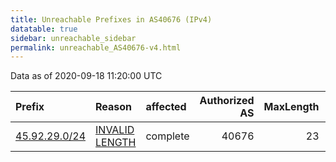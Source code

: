 ```yaml
---
title: Unreachable Prefixes in AS40676 (IPv4)
datatable: true
sidebar: unreachable_sidebar
permalink: unreachable_AS40676-v4.html
---
```


Data as of 2020-09-18 11:20:00 UTC


<div class="datatable-begin"></div>

| Prefix                                               | Reason                                                                                                  | affected   |   Authorized AS |   MaxLength | Anchor                                         |   unreachable /24s |
|:-----------------------------------------------------|:--------------------------------------------------------------------------------------------------------|:-----------|----------------:|------------:|:-----------------------------------------------|-------------------:|
| [45.92.29.0/24](https://stat.ripe.net/45.92.29.0/24) | [INVALID LENGTH](https://rpki-validator.ripe.net/announcement-preview?asn=AS40676&prefix=45.92.29.0/24) | complete   |           40676 |          23 | [RIPE](unreachable_RIPE_NCC_RPKI_Root-v4.html) |                  1 |

<div class="datatable-end"></div>